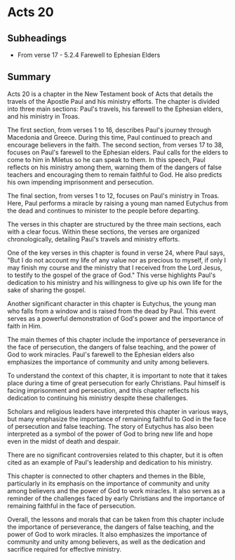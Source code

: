 # Acts 20

## Subheadings

* From verse 17 - 5.2.4 Farewell to Ephesian Elders

## Summary

Acts 20 is a chapter in the New Testament book of Acts that details the travels of the Apostle Paul and his ministry efforts. The chapter is divided into three main sections: Paul's travels, his farewell to the Ephesian elders, and his ministry in Troas.

The first section, from verses 1 to 16, describes Paul's journey through Macedonia and Greece. During this time, Paul continued to preach and encourage believers in the faith. The second section, from verses 17 to 38, focuses on Paul's farewell to the Ephesian elders. Paul calls for the elders to come to him in Miletus so he can speak to them. In this speech, Paul reflects on his ministry among them, warning them of the dangers of false teachers and encouraging them to remain faithful to God. He also predicts his own impending imprisonment and persecution.

The final section, from verses 1 to 12, focuses on Paul's ministry in Troas. Here, Paul performs a miracle by raising a young man named Eutychus from the dead and continues to minister to the people before departing.

The verses in this chapter are structured by the three main sections, each with a clear focus. Within these sections, the verses are organized chronologically, detailing Paul's travels and ministry efforts.

One of the key verses in this chapter is found in verse 24, where Paul says, "But I do not account my life of any value nor as precious to myself, if only I may finish my course and the ministry that I received from the Lord Jesus, to testify to the gospel of the grace of God." This verse highlights Paul's dedication to his ministry and his willingness to give up his own life for the sake of sharing the gospel.

Another significant character in this chapter is Eutychus, the young man who falls from a window and is raised from the dead by Paul. This event serves as a powerful demonstration of God's power and the importance of faith in Him.

The main themes of this chapter include the importance of perseverance in the face of persecution, the dangers of false teaching, and the power of God to work miracles. Paul's farewell to the Ephesian elders also emphasizes the importance of community and unity among believers.

To understand the context of this chapter, it is important to note that it takes place during a time of great persecution for early Christians. Paul himself is facing imprisonment and persecution, and this chapter reflects his dedication to continuing his ministry despite these challenges.

Scholars and religious leaders have interpreted this chapter in various ways, but many emphasize the importance of remaining faithful to God in the face of persecution and false teaching. The story of Eutychus has also been interpreted as a symbol of the power of God to bring new life and hope even in the midst of death and despair.

There are no significant controversies related to this chapter, but it is often cited as an example of Paul's leadership and dedication to his ministry.

This chapter is connected to other chapters and themes in the Bible, particularly in its emphasis on the importance of community and unity among believers and the power of God to work miracles. It also serves as a reminder of the challenges faced by early Christians and the importance of remaining faithful in the face of persecution.

Overall, the lessons and morals that can be taken from this chapter include the importance of perseverance, the dangers of false teaching, and the power of God to work miracles. It also emphasizes the importance of community and unity among believers, as well as the dedication and sacrifice required for effective ministry.